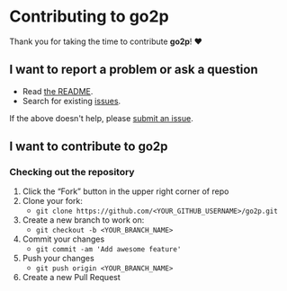 # Contributing to go2p

Thank you for taking the time to contribute **go2p**! ❤️

## I want to report a problem or ask a question

- Read [the README](https://github.com/v-braun/go2p/blob/master/README.md).
- Search for existing [issues](https://github.com/v-braun/go2p/issues).

If the above doesn't help, please [submit an issue](https://github.com/v-braun/go2p/issues).

## I want to contribute to go2p

### Checking out the repository

1. Click the “Fork” button in the upper right corner of repo
2. Clone your fork:
    - `git clone https://github.com/<YOUR_GITHUB_USERNAME>/go2p.git`
3. Create a new branch to work on:
    - `git checkout -b <YOUR_BRANCH_NAME>`    
4. Commit your changes 
    - `git commit -am 'Add awesome feature'`
5. Push your changes
    - `git push origin <YOUR_BRANCH_NAME>`
6. Create a new Pull Request
